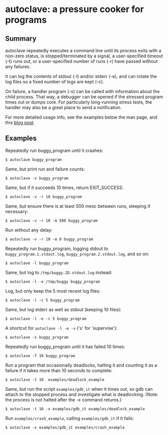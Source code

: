 autoclave: a pressure cooker for programs
=========================================

## Summary

autoclave repeatedly executes a command line until its process exits
with a non-zero status, is stopped/terminated by a signal, a
user-specified timeout (-t) runs out, or a user-specified number of runs
(-r) have passed without any failures.

It can log the contents of stdout (-l) and/or stderr (-e), and can
rotate the log files so a fixed number of logs are kept (-c).

On failure, a handler program (-x) can be called with information about
the child process. That way, a debugger can be opened if the stressed
program times out or dumps core. For particularly long-running stress
tests, the handler may also be a great place to send a notification.

For more detailed usage info, see the examples below the man page,
and this [blog post][1].

[1]: https://spin.atomicobject.com/2015/04/03/autoclave-pressure-cooker-for-programs/


## Examples

Repeatedly run buggy_program until it crashes:

    $ autoclave buggy_program

Same, but print run and failure counts:

    $ autoclave -v buggy_program

Same, but if it succeeds 10 times, return EXIT_SUCCESS:

    $ autoclave -v -r 10 buggy_program

Same, but ensure there is at least 500 mesc between runs,
sleeping if necessary:

    $ autoclave -v -r 10 -m 500 buggy_program

Run without any delay:

    $ autoclave -v -r 10 -m 0 buggy_program

Repeatedly run buggy_program, logging stdout to
`buggy_program.1.stdout.log`, `buggy_program.2.stdout.log`, and so on:

    $ autoclave -l buggy_program

Same, but log to `/tmp/buggy.ID.stdout.log` instead:

    $ autoclave -l -o /tmp/buggy buggy_program

Log, but only keep the 5 most recent log files:

    $ autoclave -l -c 5 buggy_program

Same, but log stderr as well as stdout (keeping 10 files):

    $ autoclave -l -e -c 5 buggy_program

A shortcut for `autoclave -l -e -v` ('s' for 'supervise'):

    $ autoclave -s buggy_program

Repeatedly run buggy_program until it has failed 10 times:

    $ autoclave -f 10 buggy_program

Run a program that occasionally deadlocks, halting it and counting it as a
failure if it takes more than 10 seconds to complete:

    $ autoclave -t 10  examples/deadlock_example

Same, but run the script `examples/gdb_it` when it times out, so gdb can
attach to the stopped process and investigate what is deadlocking.
(Note: the process is not halted after the -x command returns.)

    $ autoclave -t 10 -x examples/gdb_it examples/deadlock_example

Run `examples/crash_example`, calling `examples/gdb_it` if it fails:

    $ autoclave -x examples/gdb_it examples/crash_example
